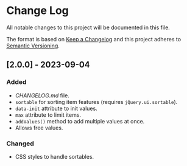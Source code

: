 # Change Log
All notable changes to this project will be documented in this file.

The format is based on [Keep a Changelog](http://keepachangelog.com/)
and this project adheres to [Semantic Versioning](http://semver.org/).

## [2.0.0] - 2023-09-04
### Added
 - _CHANGELOG.md_ file.
 - `sortable` for sorting item features (requires `jQuery.ui.sortable`). 
 - `data-init` attribute to init values.
 - `max` attribute to limit items.
 - `addValues()` method to add multiple values at once.
 - Allows free values.

### Changed
 - CSS styles to handle sortables.
 

